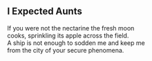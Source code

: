 I Expected Aunts
----------------
If you were not the nectarine the fresh moon  
cooks, sprinkling its apple across the field.  
A ship is not enough to sodden me and keep me  
from the city of your secure phenomena.  
